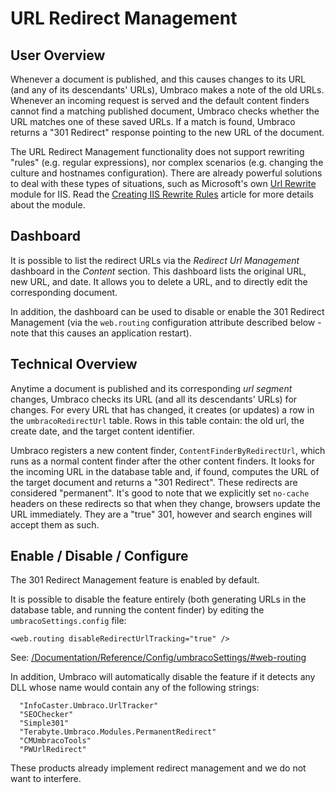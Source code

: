 # URL Redirect Management

## User Overview

Whenever a document is published, and this causes changes to its URL (and any of its descendants' URLs), Umbraco makes a note of the old URLs. Whenever an incoming request is served and the default content finders cannot find a matching published document, Umbraco checks whether the URL matches one of these saved URLs. If a match is found, Umbraco returns a "301 Redirect" response pointing to the new URL of the document.

The URL Redirect Management functionality does not support rewriting "rules" (e.g. regular expressions), nor complex scenarios (e.g. changing the culture and hostnames configuration). There are already powerful solutions to deal with these types of situations, such as Microsoft's own [Url Rewrite](http://www.iis.net/downloads/microsoft/url-rewrite) module for IIS. Read the [Creating IIS Rewrite Rules](../IISRewriteRules) article for more details about the module.

## Dashboard

It is possible to list the redirect URLs via the *Redirect Url Management* dashboard in the *Content* section. This dashboard lists the original URL, new URL, and date. It allows you to delete a URL, and to directly edit the corresponding document.

In addition, the dashboard can be used to disable or enable the 301 Redirect Management (via the `web.routing` configuration attribute described below - note that this causes an application restart).

## Technical Overview

Anytime a document is published and its corresponding *url segment* changes, Umbraco checks its URL (and all its descendants' URLs) for changes. For every URL that has changed, it creates (or updates) a row in the `umbracoRedirectUrl` table. Rows in this table contain: the old url, the create date, and the target content identifier.

Umbraco registers a new content finder, `ContentFinderByRedirectUrl`, which runs as a normal content finder after the other content finders. It looks for the incoming URL in the database table and, if found, computes the URL of the target document and returns a "301 Redirect". These redirects are considered "permanent".  It's good to note that we explicitly set `no-cache` headers on these redirects so that when they change, browsers update the URL immediately. They are a "true" 301, however and search engines will accept them as such.

## Enable / Disable / Configure

The 301 Redirect Management feature is enabled by default.

It is possible to disable the feature entirely (both generating URLs in the database table, and running the content finder) by editing the `umbracoSettings.config` file:

    <web.routing disableRedirectUrlTracking="true" />

See: [/Documentation/Reference/Config/umbracoSettings/#web-routing](/Documentation/Reference/Config/umbracoSettings/#web-routing)

In addition, Umbraco will automatically disable the feature if it detects any DLL whose name would contain any of the following strings: 

      "InfoCaster.Umbraco.UrlTracker"
      "SEOChecker"
      "Simple301"
      "Terabyte.Umbraco.Modules.PermanentRedirect"
      "CMUmbracoTools"
      "PWUrlRedirect"

These products already implement redirect management and we do not want to interfere.
